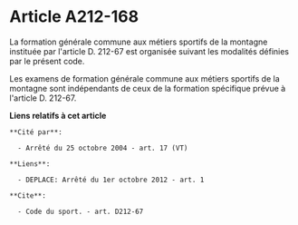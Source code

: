 # Article A212-168

La formation générale commune aux métiers sportifs de la montagne instituée par l'article D. 212-67 est organisée suivant les
modalités définies par le présent code. 

Les examens de formation générale commune aux métiers sportifs de la montagne sont indépendants de ceux de la formation
spécifique prévue à l'article D. 212-67.

**Liens relatifs à cet article**

	**Cité par**:

	  - Arrêté du 25 octobre 2004 - art. 17 (VT)

	**Liens**:

	  - DEPLACE: Arrêté du 1er octobre 2012 - art. 1

	**Cite**:

	  - Code du sport. - art. D212-67
